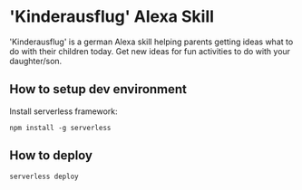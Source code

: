 # 'Kinderausflug' Alexa Skill
'Kinderausflug' is a german Alexa skill helping parents getting ideas what to do with their children today. Get new ideas for fun activities to do with your daughter/son.

## How to setup dev environment
Install serverless framework:
```
npm install -g serverless
```

## How to deploy
```
serverless deploy
```